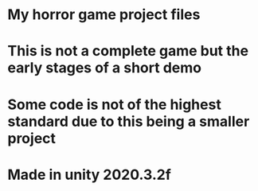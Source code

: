 # My horror game project files
# This is not a complete game but the early stages of a short demo
# Some code is not of the highest standard due to this being a smaller project
# Made in unity 2020.3.2f
